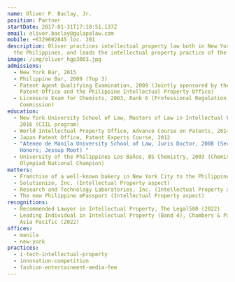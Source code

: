 ```yaml
---
name: Oliver P. Baclay, Jr.
position: Partner
startDate: 2017-01-31T17:10:51.137Z
email: oliver.baclay@gulapalaw.com
mobile: +6329602845 loc. 201
description: Oliver practices intellectual property law both in New York and in
  the Philippines, and leads the intellectual property practice of the firm.
image: /img/oliver_hgp3003.jpg
admissions:
  - New York Bar, 2015
  - Philippine Bar, 2009 (Top 3)
  - Patent Agent Qualifying Examination, 2009 (Jointly sponsored by the European
    Patent Office and the Philippine Intellectual Property Office)
  - Licensure Exam for Chemists, 2003, Rank 6 (Professional Regulation
    Commission)
education:
  - New York University School of Law, Masters of Law in Intellectual Property
    2016 (CIIL program)
  - World Intellectual Property Office, Advance Course on Patents, 2014
  - Japan Patent Office, Patent Experts Course, 2012
  - "Ateneo de Manila University School of Law, Juris Doctor, 2008 (Second
    Honors; Jessup Moot) "
  - University of the Philippines Los Baños, BS Chemistry, 2003 (Chemistry
    Olympiad National Champion)
matters:
  - Franchise of a well-known bakery in New York City to the Philippines
  - Solutionize, Inc. (Intellectual Property aspect)
  - Research and Technology Laboratories, Inc. (Intellectual Property aspect)
  - The new Philippine ePassport (Intellectual Property aspect)
recognitions:
  - Recommended Lawyer in Intellectual Property, The Legal500 (2022)
  - Leading Individual in Intellectual Property (Band 4), Chambers & Partners
    Asia Pacific (2022)
offices:
  - manila
  - new-york
practices:
  - i-tech-intellectual-property
  - innovation-competition
  - fashion-entertainment-media-fem
---
```

